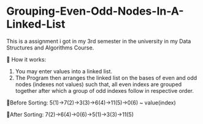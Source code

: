 # Grouping-Even-Odd-Nodes-In-A-Linked-List 
 This is a assignment i got in my 3rd semester in the university in my Data Structures and Algorithms Course.
 
 🔵 How it works:
 1) You may enter values into a linked list.
 2) The Program then arranges the linked list on the bases of even and odd nodes (indexes not values) such that, all even indexs are grouped together after which a group of odd indexes follow in respective order.

🔹Before Sorting: 5(1)->7(2)->3(3)->6(4)->11(5)->0(6) ~ value(index)

🔹After Sorting: 7(2)->6(4)->0(6)->5(1)->3(3)->11(5)
